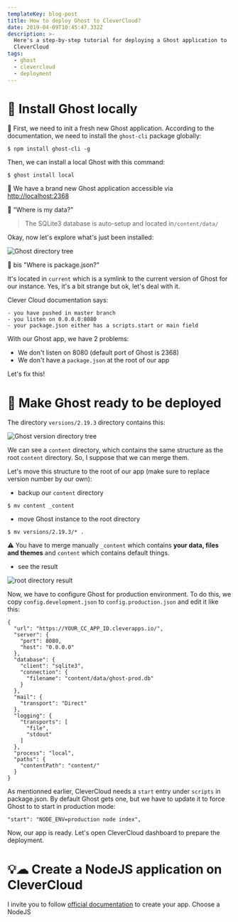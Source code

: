 ```yaml
---
templateKey: blog-post
title: How to deploy Ghost to CleverCloud?
date: 2019-04-09T10:45:47.332Z
description: >-
  Here's a step-by-step tutorial for deploying a Ghost application to
  CleverCloud
tags:
  - ghost
  - clevercloud
  - deployment
---
```

# 👻 Install Ghost locally

🧰 First, we need to init a fresh new Ghost application. According to the documentation, we need to install the `ghost-cli` package globally:

`$ npm install ghost-cli -g`

Then, we can install a local Ghost with this command:

`$ ghost install local`

🎉 We have a brand new Ghost application accessible via <http://localhost:2368>

🤔 "Where is my data?"

> The SQLite3 database is auto-setup and located in`/content/data/`

Okay, now let's explore what's just been installed:

![Ghost directory tree](/img/ghost-tree.png)

🤔 bis "Where is package.json?"

It's located in `current` which is a symlink to the current version of Ghost for our instance. Yes, it's a bit strange but ok, let's deal with it.

Clever Cloud documentation says:

    - you have pushed in master branch
    - you listen on 0.0.0.0:8080
    - your package.json either has a scripts.start or main field

With our Ghost app, we have 2 problems:
- We don't listen on 8080 (default port of Ghost is 2368)
- We don't have a `package.json` at the root of our app

Let's fix this!

# 🔧 Make Ghost ready to be deployed

The directory `versions/2.19.3` directory contains this:

![Ghost version directory tree](/img/ghost-version-tree.png)

We can see a `content` directory, which contains the same structure as the root `content` directory. So, I suppose that we can merge them.

Let's move this structure to the root of our app (make sure to replace version number by our own):

- backup our `content` directory

`$ mv content _content`

- move Ghost instance to the root directory

`$ mv versions/2.19.3/* .`

⚠ You have to merge manually `_content` which contains **your data, files and themes** and `content` which contains default things.

- see the result

![root directory result](/img/ghost-mv.png)

Now, we have to configure Ghost for production environment. To do this, we copy `config.development.json` to `config.production.json` and edit it like this:

```
{
  "url": "https://YOUR_CC_APP_ID.cleverapps.io/",
  "server": {
    "port": 8080,
    "host": "0.0.0.0"
  },
  "database": {
    "client": "sqlite3",
    "connection": {
      "filename": "content/data/ghost-prod.db"
    }
  },
  "mail": {
    "transport": "Direct"
  },
  "logging": {
    "transports": [
      "file",
      "stdout"
    ]
  },
  "process": "local",
  "paths": {
    "contentPath": "content/"
  }
}
```

As mentionned earlier, CleverCloud needs a `start` entry under `scripts` in package.json. By default Ghost gets one, but we have to update it to force Ghost to to start in production mode:

```
"start": "NODE_ENV=production node index",
```

Now, our app is ready. Let's open CleverCloud dashboard to prepare the deployment.

# 💡☁ Create a NodeJS application on CleverCloud

I invite you to follow [official documentation](https://www.clever-cloud.com/doc/clever-cloud-overview/add-application/#create-an-application) to create your app. Choose a NodeJS
